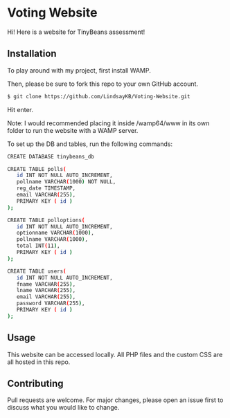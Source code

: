 # Voting Website

Hi! Here is a website for TinyBeans assessment!

## Installation

To play around with my project, first install WAMP.

Then, please be sure to fork this repo to your own GitHub account.
```bash
$ git clone https://github.com/LindsayKB/Voting-Website.git
```
Hit enter.

Note: I would recommended placing it inside /wamp64/www in its own folder to run the website with a WAMP server.

To set up the DB and tables, run the following commands:

```bash
CREATE DATABASE tinybeans_db

CREATE TABLE polls(
   id INT NOT NULL AUTO_INCREMENT,
   pollname VARCHAR(1000) NOT NULL,
   reg_date TIMESTAMP,
   email VARCHAR(255),
   PRIMARY KEY ( id )
);

CREATE TABLE polloptions(
   id INT NOT NULL AUTO_INCREMENT,
   optionname VARCHAR(1000),
   pollname VARCHAR(1000),
   total INT(11),
   PRIMARY KEY ( id )
);

CREATE TABLE users(
   id INT NOT NULL AUTO_INCREMENT,
   fname VARCHAR(255),
   lname VARCHAR(255),
   email VARCHAR(255),
   password VARCHAR(255),
   PRIMARY KEY ( id )
);
```


## Usage

This website can be accessed locally. All PHP files and the custom CSS are all hosted in this repo.

## Contributing
Pull requests are welcome. For major changes, please open an issue first to discuss what you would like to change.